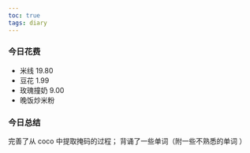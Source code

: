 ```yaml
---
toc: true
tags: diary
---
```

### 今日花费
- 米线 19.80
- 豆花 1.99
- 玫瑰撞奶 9.00
- 晚饭炒米粉 

### 今日总结
完善了从 coco 中提取掩码的过程；
背诵了一些单词（附一些不熟悉的单词 ）
